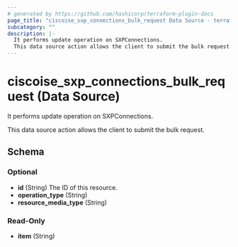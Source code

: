 ```yaml
---
# generated by https://github.com/hashicorp/terraform-plugin-docs
page_title: "ciscoise_sxp_connections_bulk_request Data Source - terraform-provider-ciscoise"
subcategory: ""
description: |-
  It performs update operation on SXPConnections.
  This data source action allows the client to submit the bulk request.
---
```


# ciscoise_sxp_connections_bulk_request (Data Source)

It performs update operation on SXPConnections.

This data source action allows the client to submit the bulk request.



<!-- schema generated by tfplugindocs -->
## Schema

### Optional

- **id** (String) The ID of this resource.
- **operation_type** (String)
- **resource_media_type** (String)

### Read-Only

- **item** (String)


